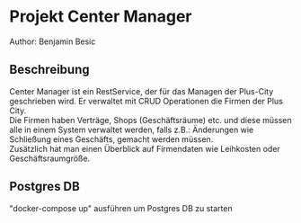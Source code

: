 # Projekt Center Manager
Author: Benjamin Besic

## Beschreibung
Center Manager ist ein RestService, der für das Managen der Plus-City
geschrieben wird. 
Er verwaltet mit CRUD Operationen die Firmen der Plus City.  
Die Firmen haben Verträge, Shops (Geschäftsräume) etc. und diese müssen alle in einem
System verwaltet werden, falls z.B.: Änderungen wie Schließung eines Geschäfts, gemacht werden müssen.  
Zusätzlich hat man einen Überblick auf Firmendaten wie Leihkosten oder Geschäftsraumgröße.

## Postgres DB
"docker-compose up" ausführen um Postgres DB zu starten
